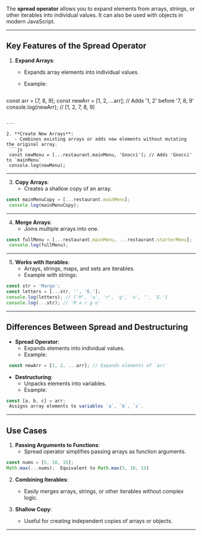 

The **spread operator** allows you to expand elements from arrays, strings, or other iterables into individual values. It can also be used with objects in modern JavaScript.

---

## Key Features of the Spread Operator

1. **Expand Arrays**:
   - Expands array elements into individual values.
   - Example:
    
     ```js
 const arr = [7, 8, 9];
 const newArr = [1, 2, ...arr]; // Adds '1, 2' before '7, 8, 9'
console.log(newArr); // [1, 2, 7, 8, 9]
```

---

2. **Create New Arrays**:
   - Combines existing arrays or adds new elements without mutating the original array.
 ```js
 const newMenu = [...restaurant.mainMenu, 'Gnocci']; // Adds 'Gnocci' to `mainMenu`
 console.log(newMenu);
```

---

3. **Copy Arrays**:
   - Creates a shallow copy of an array.
```js
const mainMenuCopy = [...restaurant.mainMenu];
 console.log(mainMenuCopy);
```

---

4. **Merge Arrays**:
   - Joins multiple arrays into one.
```js
const fullMenu = [...restaurant.mainMenu, ...restaurant.starterMenu];
 console.log(fullMenu);
 ```
 

---

5. **Works with Iterables**:
   - Arrays, strings, maps, and sets are iterables.
   - Example with strings:
 ```js
 const str = 'Margo';
 const letters = [...str, '', 'E.'];
 console.log(letters); // ['M', 'a', 'r', 'g', 'o', '', 'E.']
 console.log(...str); // 'M a r g o'
```

---

## Differences Between Spread and Destructuring

- **Spread Operator**:
  - Expands elements into individual values.
  - Example:
```js
 const newArr = [1, 2, ...arr]; // Expands elements of `arr`
```

- **Destructuring**:
  - Unpacks elements into variables.
  - Example:
```js 
const [a, b, c] = arr;
 Assigns array elements to variables `a`, `b`, `c`.
 ```
 

---

## Use Cases

1. **Passing Arguments to Functions**:
   - Spread operator simplifies passing arrays as function arguments.
 ```js
 const nums = [5, 10, 15];
 Math.max(...nums);  Equivalent to Math.max(5, 10, 15)
 ```
 

2. **Combining Iterables**:
   - Easily merges arrays, strings, or other iterables without complex logic.

3. **Shallow Copy**:
   - Useful for creating independent copies of arrays or objects.

---

